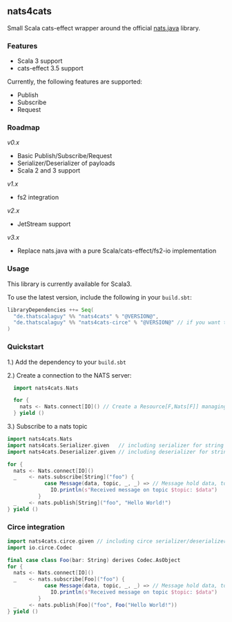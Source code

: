 ## nats4cats

Small Scala cats-effect wrapper around the official [nats.java](https://github.com/nats-io/nats.java) library.

### Features
 - Scala 3 support
 - cats-effect 3.5 support

Currently, the following features are supported:
 - Publish
 - Subscribe
 - Request

### Roadmap
*v0.x*
 - Basic Publish/Subscribe/Request
 - Serializer/Deserializer of payloads
 - Scala 2 and 3 support

*v1.x*
 - fs2 integration

*v2.x*
 - JetStream support

*v3.x*
 - Replace nats.java with a pure Scala/cats-effect/fs2-io implementation

### Usage

This library is currently available for Scala3.

To use the latest version, include the following in your `build.sbt`:

```scala
libraryDependencies ++= Seq(
  "de.thatscalaguy" %% "nats4cats" % "@VERSION@",
  "de.thatscalaguy" %% "nats4cats-circe" % "@VERSION@" // if you want to use circe integration
)
```

### Quickstart

1.) Add the dependency to your `build.sbt`

2.) Create a connection to the NATS server:

```scala
  import nats4cats.Nats

  for {
    nats <- Nats.connect[IO]() // Create a Resource[F,Nats[F]] managing the connection
  } yield ()
```

3.) Subscribe to a nats topic 

```scala
import nats4cats.Nats
import nats4cats.Serializer.given   // including serializer for string
import nats4cats.Deserializer.given // including deserializer for string

for {
  nats <- Nats.connect[IO]()
  _    <- nats.subscribe[String]("foo") { 
            case Message(data, topic, _, _) => // Message hold data, topic, headers and replyTo(optional)
              IO.println(s"Received message on topic $topic: $data")
          }
  _    <- nats.publish[String]("foo", "Hello World!")
} yield ()
```

### Circe integration

```scala
import nats4cats.circe.given // including circe serializer/deserializer
import io.circe.Codec

final case class Foo(bar: String) derives Codec.AsObject
for {
  nats <- Nats.connect[IO]()
  _    <- nats.subscribe[Foo]("foo") { 
            case Message(data, topic, _, _) => // Message hold data, topic, headers and replyTo(optional)
              IO.println(s"Received message on topic $topic: $data")
          }
  _    <- nats.publish[Foo]("foo", Foo("Hello World!"))
} yield ()
```